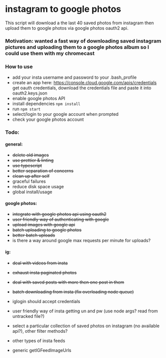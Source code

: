 # instagram to google photos

This script will download a the last 40 saved photos from instagram then upload them to google photos via google photos oauth2 api.

### Motivation: wanted a fast way of downloading saved instagram pictures and uploading them to a google photos album so I could use them with my chromecast

### How to use

- add your insta username and password to your .bash_profile
- create an app here: https://console.cloud.google.com/apis/credentials get oauth credentials, download the credentials file and paste it into oauth2.keys.json
- enable google photos API
- install dependencies `npm install`
- run `npm start`
- select/login to your google account when prompted
- check your google photos account

### Todo:

#### general:

- ~~delete old images~~
- ~~use prettier & linting~~
- ~~use typescript~~
- ~~better separation of concerns~~
- ~~clean up after self~~
- graceful failures
- reduce disk space usage
- global install/usage

#### google photos:

- ~~integrate with google photos api using oauth2~~
- ~~user friendly way of authenticating with google~~
- ~~upload images with google api~~
- ~~batch uploading to google photos~~
- ~~better batch uploads~~
- is there a way around google max requests per minute for uploads?

#### ig:

- ~~deal with videos from insta~~
- ~~exhaust insta paginated photos~~
- ~~deal with saved posts with more then one post in them~~
- ~~batch downloading from insta (fix overloading node queue)~~

- iglogin should accept credentials
- user friendly way of insta getting un and pw (use node args? read from untracked file?)
- select a particular collection of saved photos on instagram (no available api?), other filter methods?
- other types of insta feeds
- generic getIGFeedImageUrls
